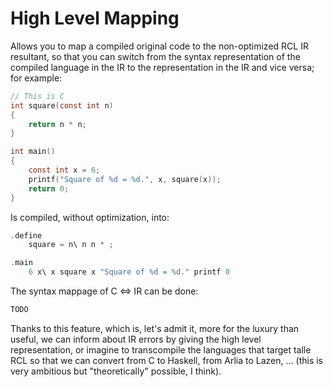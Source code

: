 # High Level Mapping
Allows you to map a compiled original code to the non-optimized RCL IR resultant, so that you can switch from the syntax representation of the compiled language in the IR to the representation in the IR and vice versa; for example:

```c
// This is C
int square(const int n)
{
    return n * n;
}

int main()
{
    const int x = 6;
    printf("Square of %d = %d.", x, square(x));
    return 0;
}
```
Is compiled, without optimization, into:
```rust
.define
    square = n\ n n * ;

.main
    6 x\ x square x "Square of %d = %d." printf 0
```

The syntax mappage of C <=> IR can be done:

```c
TODO
```

Thanks to this feature, which is, let's admit it, more for the luxury than useful, we can inform about IR errors by giving the high level representation, or imagine to transcompile the languages that target talle RCL so that we can convert from C to Haskell, from Arlia to Lazen, ... (this is very ambitious but "theoretically" possible, I think).

